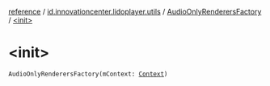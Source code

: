 [reference](../../index.md) / [id.innovationcenter.lidoplayer.utils](../index.md) / [AudioOnlyRenderersFactory](index.md) / [&lt;init&gt;](./-init-.md)

# &lt;init&gt;

`AudioOnlyRenderersFactory(mContext: `[`Context`](https://developer.android.com/reference/android/content/Context.html)`)`